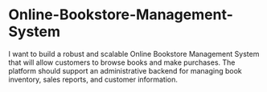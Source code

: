 # Online-Bookstore-Management-System
<p>I want to build a robust and scalable Online Bookstore Management System that will allow customers to browse books and make purchases. The platform should support an administrative backend for managing book inventory, sales reports, and customer information.</p>
